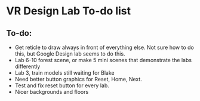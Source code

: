 
# VR Design Lab To-do list

## To-do:
- Get reticle to draw always in front of everything else.  Not sure how to do this, but Google Design lab seems to do this.
- Lab 6-10 forest scene, or make 5 mini scenes that demonstrate the labs differently
- Lab 3, train models still waiting for Blake
- Need better button graphics for Reset, Home, Next.
- Test and fix reset button for every lab.
- Nicer backgrounds and floors


